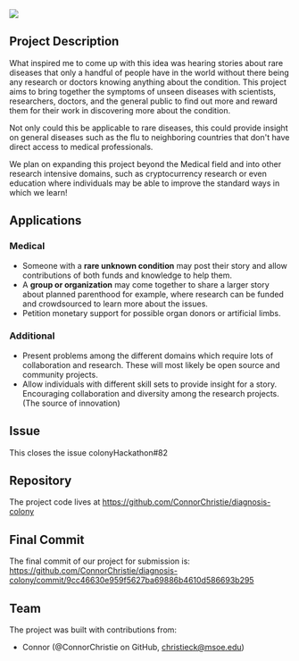 <img src="https://github.com/ConnorChristie/diagnosis-colony/blob/master/researchColony.png?raw=true" align="middle">

## Project Description
What inspired me to come up with this idea was hearing stories about rare diseases that only a handful of people have in the world without there being any research or doctors knowing anything about the condition. This project aims to bring together the symptoms of unseen diseases with scientists, researchers, doctors, and the general public to find out more and reward them for their work in discovering more about the condition.

Not only could this be applicable to rare diseases, this could provide insight on general diseases such as the flu to neighboring countries that don't have direct access to medical professionals.

We plan on expanding this project beyond the Medical field and into other research intensive domains, such as cryptocurrency research or even education where individuals may be able to improve the standard ways in which we learn!

## Applications
### Medical
* Someone with a __rare unknown condition__ may post their story and allow contributions of both funds and knowledge to help them.
* A __group or organization__ may come together to share a larger story about planned parenthood for example, where research can be funded and crowdsourced to learn more about the issues.
* Petition monetary support for possible organ donors or artificial limbs.

### Additional
* Present problems among the different domains which require lots of collaboration and research. These will most likely be open source and community projects.
* Allow individuals with different skill sets to provide insight for a story. Encouraging collaboration and diversity among the research projects. (The source of innovation)

## Issue
This closes the issue colonyHackathon#82

## Repository

The project code lives at https://github.com/ConnorChristie/diagnosis-colony

## Final Commit
The final commit of our project for submission is:
https://github.com/ConnorChristie/diagnosis-colony/commit/9cc46630e959f5627ba69886b4610d586693b295

## Team
The project was built with contributions from:

- Connor (@ConnorChristie on GitHub, christieck@msoe.edu)
